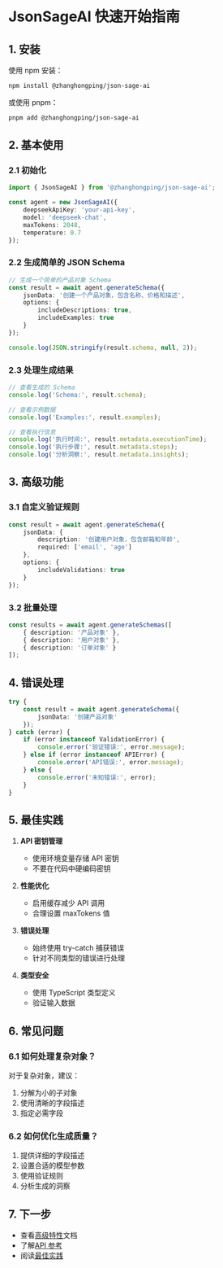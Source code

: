 # JsonSageAI 快速开始指南

## 1. 安装

使用 npm 安装：
```bash
npm install @zhanghongping/json-sage-ai
```

或使用 pnpm：
```bash
pnpm add @zhanghongping/json-sage-ai
```

## 2. 基本使用

### 2.1 初始化

```typescript
import { JsonSageAI } from '@zhanghongping/json-sage-ai';

const agent = new JsonSageAI({
    deepseekApiKey: 'your-api-key',
    model: 'deepseek-chat',
    maxTokens: 2048,
    temperature: 0.7
});
```

### 2.2 生成简单的 JSON Schema

```typescript
// 生成一个简单的产品对象 Schema
const result = await agent.generateSchema({
    jsonData: '创建一个产品对象，包含名称、价格和描述',
    options: {
        includeDescriptions: true,
        includeExamples: true
    }
});

console.log(JSON.stringify(result.schema, null, 2));
```

### 2.3 处理生成结果

```typescript
// 查看生成的 Schema
console.log('Schema:', result.schema);

// 查看示例数据
console.log('Examples:', result.examples);

// 查看执行信息
console.log('执行时间:', result.metadata.executionTime);
console.log('执行步骤:', result.metadata.steps);
console.log('分析洞察:', result.metadata.insights);
```

## 3. 高级功能

### 3.1 自定义验证规则

```typescript
const result = await agent.generateSchema({
    jsonData: {
        description: '创建用户对象，包含邮箱和年龄',
        required: ['email', 'age']
    },
    options: {
        includeValidations: true
    }
});
```

### 3.2 批量处理

```typescript
const results = await agent.generateSchemas([
    { description: '产品对象' },
    { description: '用户对象' },
    { description: '订单对象' }
]);
```

## 4. 错误处理

```typescript
try {
    const result = await agent.generateSchema({
        jsonData: '创建产品对象'
    });
} catch (error) {
    if (error instanceof ValidationError) {
        console.error('验证错误:', error.message);
    } else if (error instanceof APIError) {
        console.error('API错误:', error.message);
    } else {
        console.error('未知错误:', error);
    }
}
```

## 5. 最佳实践

1. **API 密钥管理**
   - 使用环境变量存储 API 密钥
   - 不要在代码中硬编码密钥

2. **性能优化**
   - 启用缓存减少 API 调用
   - 合理设置 maxTokens 值

3. **错误处理**
   - 始终使用 try-catch 捕获错误
   - 针对不同类型的错误进行处理

4. **类型安全**
   - 使用 TypeScript 类型定义
   - 验证输入数据

## 6. 常见问题

### 6.1 如何处理复杂对象？

对于复杂对象，建议：
1. 分解为小的子对象
2. 使用清晰的字段描述
3. 指定必需字段

### 6.2 如何优化生成质量？

1. 提供详细的字段描述
2. 设置合适的模型参数
3. 使用验证规则
4. 分析生成的洞察

## 7. 下一步

- 查看[高级特性](./ADVANCED_FEATURES.md)文档
- 了解[API 参考](../api/API_REFERENCE.md)
- 阅读[最佳实践](../TECHNICAL_SPEC.md#最佳实践)
